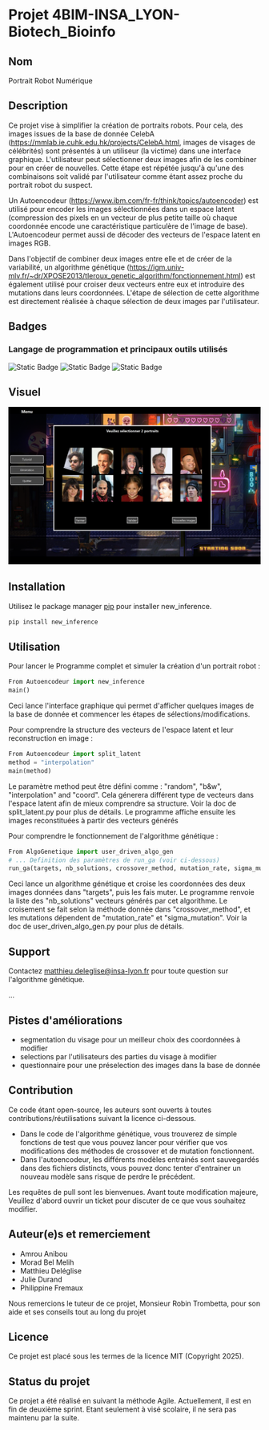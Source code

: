 # Projet 4BIM-INSA_LYON-Biotech_Bioinfo

## Nom
Portrait Robot Numérique

## Description
Ce projet vise à simplifier la création de portraits robots. 
Pour cela, des images issues de la base de donnée CelebA (https://mmlab.ie.cuhk.edu.hk/projects/CelebA.html, images de visages de célébrités) sont présentés à un utiliseur (la victime) dans une interface graphique. L'utilisateur peut sélectionner deux images afin de les combiner pour en créer de nouvelles. Cette étape est répétée jusqu'à qu'une des combinaisons soit validé par l'utilisateur comme étant assez proche du portrait robot du suspect.

Un Autoencodeur (https://www.ibm.com/fr-fr/think/topics/autoencoder) est utilisé pour encoder les images sélectionnées dans un espace latent (compression des pixels en un vecteur de plus petite taille où chaque coordonnée encode une caractéristique particulère de l'image de base). L'Autoencodeur permet aussi de décoder des vecteurs de l'espace latent en images RGB.

Dans l'objectif de combiner deux images entre elle et de créer de la variabilité, un algorithme génétique (https://igm.univ-mlv.fr/~dr/XPOSE2013/tleroux_genetic_algorithm/fonctionnement.html) est également utilisé pour croiser deux vecteurs entre eux et introduire des mutations dans leurs coordonnées. L'étape de sélection de cette algorithme est directement réalisée à chaque sélection de deux images par l'utilisateur.

## Badges

### Langage de programmation et principaux outils utilisés
![Static Badge](https://img.shields.io/badge/Langage-Python-blue?logo=python)
![Static Badge](https://img.shields.io/badge/Tool-Pytorch-blue?logo=pytorch)
![Static Badge](https://img.shields.io/badge/Tool-Numpy-blue?logo=numpy)


## Visuel
![What is this](interface.png)

## Installation

Utilisez le package manager [pip](https://pip.pypa.io/en/stable/) pour installer new_inference.

```bash
pip install new_inference
```

## Utilisation

Pour lancer le Programme complet et simuler la création d'un portrait robot :

```python
From Autoencodeur import new_inference
main()
```

Ceci lance l'interface graphique qui permet d'afficher quelques images de la base de donnée et commencer les étapes de sélections/modifications.

Pour comprendre la structure des vecteurs de l'espace latent et leur reconstruction en image :

```python
From Autoencodeur import split_latent
method = "interpolation"
main(method)
```

Le paramètre method peut être défini comme : "random", "b&w", "interpolation" and "coord". Cela génerera différent type de vecteurs dans l'espace latent afin de mieux comprendre sa structure. Voir la doc de split_latent.py pour plus de détails. Le programme affiche ensuite les images reconstituées à partir des vecteurs générés

Pour comprendre le fonctionnement de l'algorithme génétique :

```python
From AlgoGenetique import user_driven_algo_gen
# ... Definition des paramètres de run_ga (voir ci-dessous)
run_ga(targets, nb_solutions, crossover_method, mutation_rate, sigma_mutation)
```

Ceci lance un algorithme génétique et croise les coordonnées des deux images données dans "targets", puis les fais muter. Le programme renvoie la liste des "nb_solutions" vecteurs générés par cet algorithme.
Le croisement se fait selon la méthode donnée dans "crossover_method", et les mutations dépendent de "mutation_rate" et "sigma_mutation". Voir la doc de user_driven_algo_gen.py pour plus de détails.

## Support
Contactez matthieu.deleglise@insa-lyon.fr pour toute question sur l'algorithme génétique.

...

## Pistes d'améliorations
- segmentation du visage pour un meilleur choix des coordonnées à modifier
- selections par l'utilisateurs des parties du visage à modifier
- questionnaire pour une préselection des images dans la base de donnée

## Contribution
Ce code étant open-source, les auteurs sont ouverts à toutes contributions/réutilisations suivant la licence ci-dessous. 

- Dans le code de l'algorithme génétique, vous trouverez de simple fonctions de test que vous pouvez lancer pour vérifier que vos modifications des méthodes de crossover et de mutation fonctionnent. 
- Dans l'autoencodeur, les différents modèles entrainés sont sauvegardés dans des fichiers distincts, vous pouvez donc tenter d'entrainer un nouveau modèle sans risque de perdre le précédent.

Les requêtes de pull sont les bienvenues. Avant toute modification majeure, Veuillez d'abord ouvrir un ticket
pour discuter de ce que vous souhaitez modifier.

## Auteur(e)s et remerciement
- Amrou Anibou 
- Morad Bel Melih
- Matthieu Deléglise
- Julie Durand
- Philippine Fremaux

Nous remercions le tuteur de ce projet, Monsieur Robin Trombetta, pour son aide et ses conseils tout au long du projet

## Licence
Ce projet est placé sous les termes de la licence MIT (Copyright 2025).

## Status du projet
Ce projet a été réalisé en suivant la méthode Agile. Actuellement, il est en fin de deuxième sprint. 
Etant seulement à visé scolaire, il ne sera pas maintenu par la suite. 